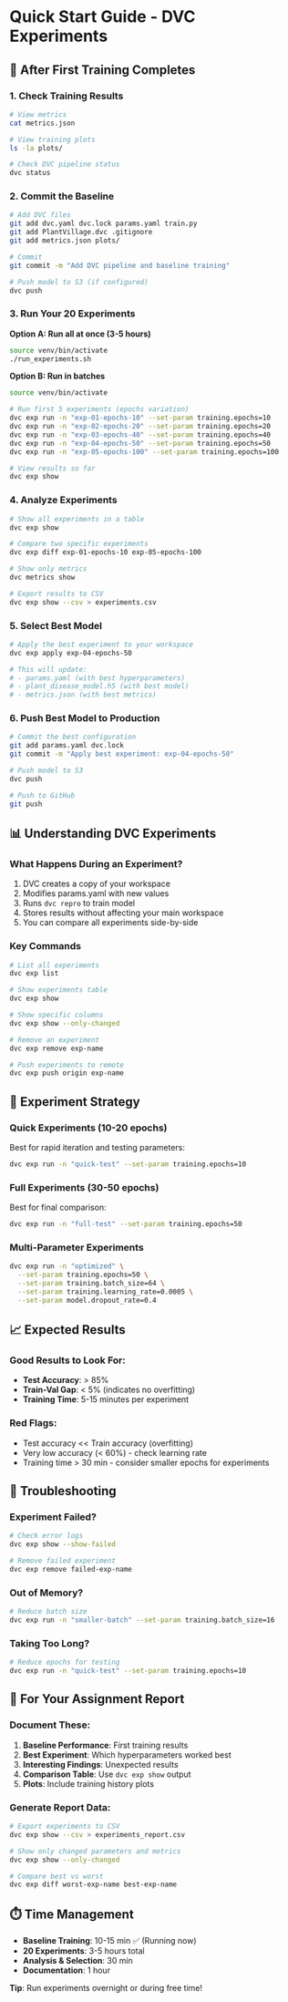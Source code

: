 # Quick Start Guide - DVC Experiments

## 🚀 After First Training Completes

### 1. Check Training Results
```bash
# View metrics
cat metrics.json

# View training plots
ls -la plots/

# Check DVC pipeline status
dvc status
```

### 2. Commit the Baseline
```bash
# Add DVC files
git add dvc.yaml dvc.lock params.yaml train.py
git add PlantVillage.dvc .gitignore
git add metrics.json plots/

# Commit
git commit -m "Add DVC pipeline and baseline training"

# Push model to S3 (if configured)
dvc push
```

### 3. Run Your 20 Experiments

**Option A: Run all at once (3-5 hours)**
```bash
source venv/bin/activate
./run_experiments.sh
```

**Option B: Run in batches**
```bash
source venv/bin/activate

# Run first 5 experiments (epochs variation)
dvc exp run -n "exp-01-epochs-10" --set-param training.epochs=10
dvc exp run -n "exp-02-epochs-20" --set-param training.epochs=20
dvc exp run -n "exp-03-epochs-40" --set-param training.epochs=40
dvc exp run -n "exp-04-epochs-50" --set-param training.epochs=50
dvc exp run -n "exp-05-epochs-100" --set-param training.epochs=100

# View results so far
dvc exp show
```

### 4. Analyze Experiments
```bash
# Show all experiments in a table
dvc exp show

# Compare two specific experiments
dvc exp diff exp-01-epochs-10 exp-05-epochs-100

# Show only metrics
dvc metrics show

# Export results to CSV
dvc exp show --csv > experiments.csv
```

### 5. Select Best Model
```bash
# Apply the best experiment to your workspace
dvc exp apply exp-04-epochs-50

# This will update:
# - params.yaml (with best hyperparameters)
# - plant_disease_model.h5 (with best model)
# - metrics.json (with best metrics)
```

### 6. Push Best Model to Production
```bash
# Commit the best configuration
git add params.yaml dvc.lock
git commit -m "Apply best experiment: exp-04-epochs-50"

# Push model to S3
dvc push

# Push to GitHub
git push
```

## 📊 Understanding DVC Experiments

### What Happens During an Experiment?
1. DVC creates a copy of your workspace
2. Modifies params.yaml with new values
3. Runs `dvc repro` to train model
4. Stores results without affecting your main workspace
5. You can compare all experiments side-by-side

### Key Commands
```bash
# List all experiments
dvc exp list

# Show experiments table
dvc exp show

# Show specific columns
dvc exp show --only-changed

# Remove an experiment
dvc exp remove exp-name

# Push experiments to remote
dvc exp push origin exp-name
```

## 🎯 Experiment Strategy

### Quick Experiments (10-20 epochs)
Best for rapid iteration and testing parameters:
```bash
dvc exp run -n "quick-test" --set-param training.epochs=10
```

### Full Experiments (30-50 epochs)
Best for final comparison:
```bash
dvc exp run -n "full-test" --set-param training.epochs=50
```

### Multi-Parameter Experiments
```bash
dvc exp run -n "optimized" \
  --set-param training.epochs=50 \
  --set-param training.batch_size=64 \
  --set-param training.learning_rate=0.0005 \
  --set-param model.dropout_rate=0.4
```

## 📈 Expected Results

### Good Results to Look For:
- **Test Accuracy**: > 85%
- **Train-Val Gap**: < 5% (indicates no overfitting)
- **Training Time**: 5-15 minutes per experiment

### Red Flags:
- Test accuracy << Train accuracy (overfitting)
- Very low accuracy (< 60%) - check learning rate
- Training time > 30 min - consider smaller epochs for experiments

## 🔧 Troubleshooting

### Experiment Failed?
```bash
# Check error logs
dvc exp show --show-failed

# Remove failed experiment
dvc exp remove failed-exp-name
```

### Out of Memory?
```bash
# Reduce batch size
dvc exp run -n "smaller-batch" --set-param training.batch_size=16
```

### Taking Too Long?
```bash
# Reduce epochs for testing
dvc exp run -n "quick-test" --set-param training.epochs=10
```

## 📝 For Your Assignment Report

### Document These:
1. **Baseline Performance**: First training results
2. **Best Experiment**: Which hyperparameters worked best
3. **Interesting Findings**: Unexpected results
4. **Comparison Table**: Use `dvc exp show` output
5. **Plots**: Include training history plots

### Generate Report Data:
```bash
# Export experiments to CSV
dvc exp show --csv > experiments_report.csv

# Show only changed parameters and metrics
dvc exp show --only-changed

# Compare best vs worst
dvc exp diff worst-exp-name best-exp-name
```

## ⏱️ Time Management

- **Baseline Training**: 10-15 min ✅ (Running now)
- **20 Experiments**: 3-5 hours total
- **Analysis & Selection**: 30 min
- **Documentation**: 1 hour

**Tip**: Run experiments overnight or during free time!

